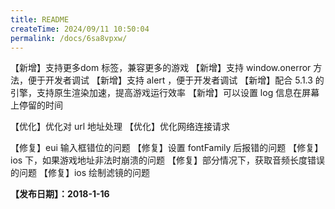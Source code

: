 ```yaml
---
title: README
createTime: 2024/09/11 10:50:04
permalink: /docs/6sa8vpxw/
---
```

【新增】支持更多dom 标签，兼容更多的游戏
【新增】支持 window.onerror 方法，便于开发者调试
【新增】支持 alert ，便于开发者调试
【新增】配合 5.1.3 的引擎，支持原生渲染加速，提高游戏运行效率
【新增】可以设置 log 信息在屏幕上停留的时间

【优化】优化对 url 地址处理
【优化】优化网络连接请求

【修复】eui 输入框错位的问题
【修复】设置 fontFamily 后报错的问题
【修复】ios 下，如果游戏地址非法时崩溃的问题
【修复】部分情况下，获取音频长度错误的问题
【修复】ios 绘制滤镜的问题

**【发布日期】：2018-1-16**